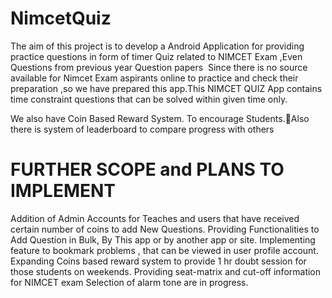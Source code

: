 # NimcetQuiz
The aim of this project is to develop a Android Application for providing practice questions in form of timer Quiz related to NIMCET Exam ,Even Questions from previous year Question papers 
 Since there is no source available for Nimcet Exam aspirants online to practice and check their preparation ,so we have prepared this app.This NIMCET QUIZ App contains time constraint questions that can be solved within given time only.

We also have Coin Based Reward System. To encourage Students.Also there is system of leaderboard to compare progress with others

# FURTHER SCOPE and PLANS TO IMPLEMENT
Addition of Admin Accounts for Teaches and users that have received certain number of coins to add New Questions.
Providing Functionalities to Add Question in Bulk, By This app or by another app or site.
Implementing feature to bookmark problems , that can be viewed in user profile account.
Expanding Coins based reward system to provide 1 hr doubt session for those students on weekends.
Providing seat-matrix and cut-off information for NIMCET exam
Selection of alarm tone are in progress.
